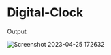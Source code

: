 <h1> Digital-Clock</h1>

Output

![Screenshot 2023-04-25 172632](https://user-images.githubusercontent.com/83571284/234269267-48b175b9-5011-41a0-9c79-3f601b23750d.png)
